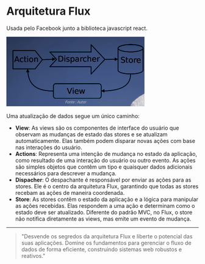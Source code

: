 # Arquitetura Flux

Usada pelo Facebook junto a biblioteca javascript react.

![Arquitetura Flux](../../recursos/PNG/Arquitetura%20Flux.png)

Uma atualização de dados segue um único caminho:

- **View**: As views são os componentes de interface do usuário que observam as mudanças de estado das stores e se atualizam automaticamente. Elas também podem disparar novas ações com base nas interações do usuário.
- **Actions**: Representa uma intenção de mudança no estado da aplicação, como resultado de uma interação do usuário ou outro evento. As ações são simples objetos que contêm um tipo e quaisquer dados adicionais necessários para descrever a mudança.
- **Dispacher**: O despachante é responsável por enviar as ações para as stores. Ele é o centro da arquitetura Flux, garantindo que todas as stores recebam as ações de maneira coordenada.
- **Store**: As stores contêm o estado da aplicação e a lógica para manipular as ações recebidas. Elas respondem a uma ação e determinam como o estado deve ser atualizado. Diferente do padrão MVC, no Flux, o store não notifica diretamente as views, mas emite um evento de mudança.

---

> "Desvende os segredos da arquitetura Flux e liberte o potencial das suas aplicações. Domine os fundamentos para gerenciar o fluxo de dados de forma eficiente, construindo sistemas web robustos e reativos."



